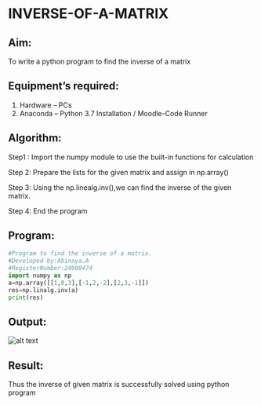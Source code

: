 # INVERSE-OF-A-MATRIX
## Aim:
To write a python program to find the inverse of a matrix
## Equipment’s required:
1. 	Hardware – PCs
2. 	Anaconda – Python 3.7 Installation / Moodle-Code Runner
## Algorithm:
Step1 :
Import the numpy module to use the built-in functions for calculation

Step 2:
Prepare the lists for the given matrix and assign in np.array()

Step 3:
Using the np.linealg.inv(),we can find the inverse of the given matrix.

Step 4:
End the program

## Program:
```Python
#Program to find the inverse of a matrix.
#Developed by:Abinaya.A 
#RegisterNumber:24900474
import numpy as np
a=np.array([[1,0,3],[-1,2,-2],[2,3,-1]])
res=np.linalg.inv(a)
print(res)
```
## Output:
![alt text](<Screenshot 2024-11-02 061738.png>)
## Result:
Thus the inverse of given matrix is successfully solved using python program

